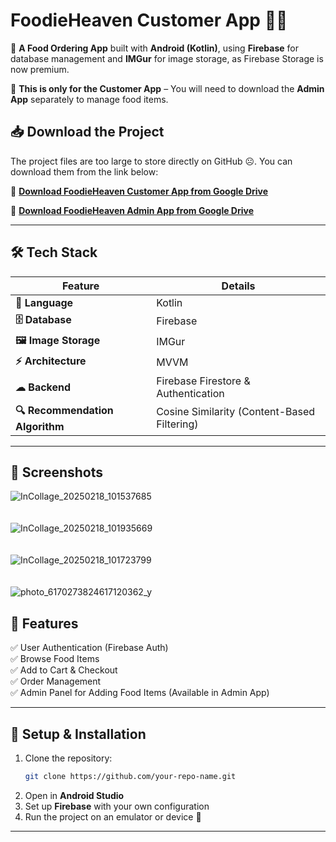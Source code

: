 
# **FoodieHeaven Customer App 🍔🍕**  

🚀 **A Food Ordering App** built with **Android (Kotlin)**, using **Firebase** for database management and **IMGur** for image storage, as Firebase Storage is now premium.  

🔹 **This is only for the Customer App** – You will need to download the **Admin App** separately to manage food items.  

## 📥 **Download the Project**  
The project files are too large to store directly on GitHub ☹️. You can download them from the link below:  

🔗 **[Download FoodieHeaven Customer App from Google Drive](https://drive.google.com/file/d/1pUeTTXlSk4GqjAmiO8slYfSaAzzNKbqx/view?usp=drive_link)**  

🔗 **[Download FoodieHeaven Admin App from Google Drive](https://drive.google.com/file/d/1pUeTTXlSk4GqjAmiO8slYfSaAzzNKbqx/view?usp=drive_link)**  

---

## 🛠 **Tech Stack**  
| Feature   | Details |
|-----------|---------|
| **📌 Language** | Kotlin |
| **🗄️ Database** | Firebase |
| **🖼️ Image Storage** | IMGur |
| **⚡ Architecture** | MVVM |
| **☁ Backend** | Firebase Firestore & Authentication |
| **🔍 Recommendation Algorithm** | Cosine Similarity (Content-Based Filtering) |


---

## 📸 **Screenshots**  

![InCollage_20250218_101537685](https://github.com/user-attachments/assets/bd274ea4-7806-4b1d-b71a-a3ed5c427cba)  
<br>  
![InCollage_20250218_101935669](https://github.com/user-attachments/assets/72551fe5-87ee-47b6-9292-7a0361892000)  
<br>  
![InCollage_20250218_101723799](https://github.com/user-attachments/assets/82c3165a-408f-4e05-a9f2-662beb0576eb)  
<br>  
![photo_6170273824617120362_y](https://github.com/user-attachments/assets/eea2b757-e13b-4642-b62e-fd8abb29ebdb)

## 📜 **Features**  
✅ User Authentication (Firebase Auth)  
✅ Browse Food Items  
✅ Add to Cart & Checkout  
✅ Order Management  
✅ Admin Panel for Adding Food Items (Available in Admin App)  

---

## 🚀 **Setup & Installation**  
1. Clone the repository:  
   ```bash
   git clone https://github.com/your-repo-name.git
   ```
2. Open in **Android Studio**  
3. Set up **Firebase** with your own configuration  
4. Run the project on an emulator or device 📱  

---

